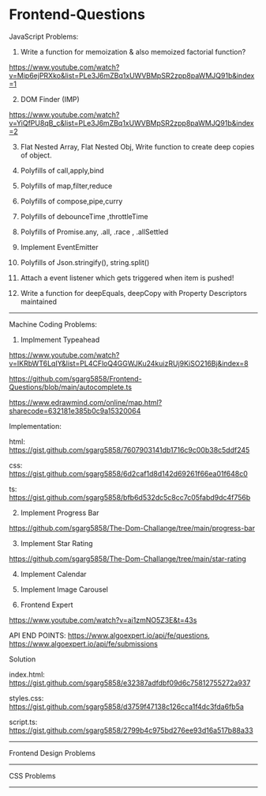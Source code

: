 # Frontend-Questions

JavaScript Problems:

1. Write a function for memoization & also memoized factorial function?

https://www.youtube.com/watch?v=Mip6ejPRXko&list=PLe3J6mZBq1xUWVBMpSR2zpp8paWMJQ91b&index=1

2. DOM Finder (IMP)

https://www.youtube.com/watch?v=YiQfPU8qB_c&list=PLe3J6mZBq1xUWVBMpSR2zpp8paWMJQ91b&index=2

3. Flat Nested Array, Flat Nested Obj, Write function to create deep copies of object.

4. Polyfills of call,apply,bind

5. Polyfills of map,filter,reduce

6. Polyfills of compose,pipe,curry

7. Polyfills of debounceTime ,throttleTime

8. Polyfills of Promise.any, .all, .race , .allSettled

9. Implement EventEmitter

10. Polyfills of Json.stringify(), string.split()

11. Attach a event listener which gets triggered when item is pushed!

12. Write a function for deepEquals, deepCopy with Property Descriptors maintained

****************************************************************************************************************

Machine Coding Problems:

1. Implmement Typeahead

https://www.youtube.com/watch?v=IKRbWT6LqIY&list=PL4CFloQ4GGWJKu24kuizRUj9KiSO216Bj&index=8

https://github.com/sgarg5858/Frontend-Questions/blob/main/autocomplete.ts

https://www.edrawmind.com/online/map.html?sharecode=632181e385b0c9a15320064

Implementation: 

html: https://gist.github.com/sgarg5858/7607903141db1716c9c00b38c5ddf245

css: https://gist.github.com/sgarg5858/6d2caf1d8d142d69261f66ea01f648c0

ts:  https://gist.github.com/sgarg5858/bfb6d532dc5c8cc7c05fabd9dc4f756b

2. Implement Progress Bar

https://github.com/sgarg5858/The-Dom-Challange/tree/main/progress-bar

3. Implement Star Rating

https://github.com/sgarg5858/The-Dom-Challange/tree/main/star-rating

4. Implement Calendar

5. Implement Image Carousel

6. Frontend Expert

https://www.youtube.com/watch?v=ai1zmNO5Z3E&t=43s

API END POINTS:
https://www.algoexpert.io/api/fe/questions,     https://www.algoexpert.io/api/fe/submissions

Solution

index.html: https://gist.github.com/sgarg5858/e32387adfdbf09d6c75812755272a937

styles.css: https://gist.github.com/sgarg5858/d3759f47138c126cca1f4dc3fda6fb5a

script.ts: https://gist.github.com/sgarg5858/2799b4c975bd276ee93d16a517b88a33


****************************************************************************************************************

Frontend Design Problems


****************************************************************************************************************

CSS Problems

****************************************************************************************************************
